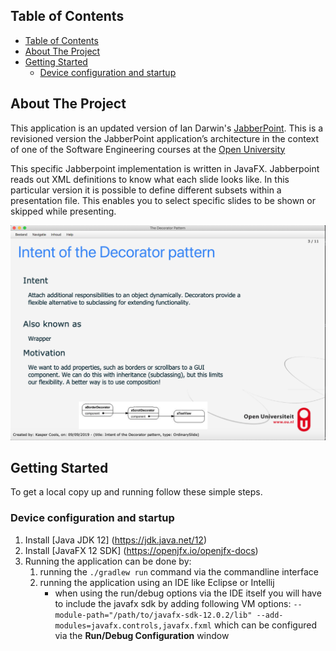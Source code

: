 
## Table of Contents

- [Table of Contents](#table-of-contents)
- [About The Project](#about-the-project)
- [Getting Started](#getting-started)
  - [Device configuration and startup](#device-configuration-and-startup)


## About The Project

This application is an updated version of Ian Darwin's [JabberPoint](https://github.com/IanDarwin/jabberpoint).
This is a revisioned version the JabberPoint application’s architecture in the context of one of the Software Engineering courses at the [Open University](https://www.ou.nl/-/macs-2020-2021_master-computer-science-msc-)

This specific Jabberpoint implementation is written in JavaFX. Jabberpoint reads out XML definitions to know what each slide looks like. In this particular version it is possible to define different subsets within a presentation file. This enables you to select specific slides to be shown or skipped while presenting.

![alt text](./screenshots_app/example_slide.png)

## Getting Started

To get a local copy up and running follow these simple steps.

### Device configuration and startup

1. Install [Java JDK 12] (https://jdk.java.net/12)
2. Install [JavaFX 12 SDK] (https://openjfx.io/openjfx-docs)
3. Running the application can be done by:
    1. running the ```./gradlew run``` command via the commandline interface
    2. running the application using an IDE like Eclipse or Intellij
        * when using the run/debug options via the IDE itself you will have to include the javafx sdk by adding following VM options:
```--module-path="/path/to/javafx-sdk-12.0.2/lib" --add-modules=javafx.controls,javafx.fxml``` which can be configured via the __Run/Debug Configuration__ window




